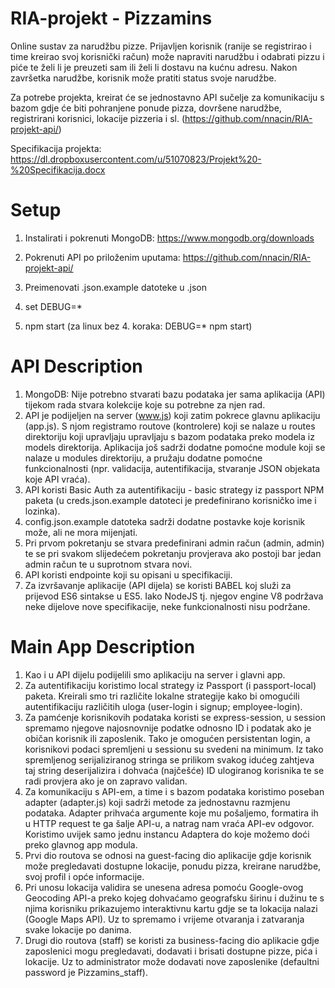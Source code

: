 # RIA-projekt - Pizzamins

Online sustav za narudžbu pizze. Prijavljen korisnik (ranije se registrirao i time kreirao svoj korisnički račun) može napraviti narudžbu i odabrati pizzu i piće te želi li je preuzeti sam ili želi li dostavu na kućnu adresu. Nakon završetka narudžbe, korisnik može pratiti status svoje narudžbe.

Za potrebe projekta, kreirat će se jednostavno API sučelje za komunikaciju s bazom gdje će biti pohranjene ponude pizza, dovršene narudžbe, registrirani korisnici, lokacije pizzeria i sl. (https://github.com/nnacin/RIA-projekt-api/)

Specifikacija projekta:
https://dl.dropboxusercontent.com/u/51070823/Projekt%20-%20Specifikacija.docx

# Setup
1. Instalirati i pokrenuti MongoDB:
https://www.mongodb.org/downloads

2. Pokrenuti API po priloženim uputama:
https://github.com/nnacin/RIA-projekt-api/

3. Preimenovati .json.example datoteke u .json

4. set DEBUG=*

5. npm start (za linux bez 4. koraka: DEBUG=* npm start)

# API Description
1. MongoDB: Nije potrebno stvarati bazu podataka jer sama aplikacija (API) tijekom rada stvara kolekcije koje su potrebne za njen rad.
2. API je podijeljen na server (www.js) koji zatim pokrece glavnu aplikaciju (app.js). S njom registramo routove (kontrolere) koji se nalaze u routes direktoriju koji upravljaju upravljaju s bazom podataka preko modela iz models direktorija. Aplikacija još sadrži dodatne pomoćne module koji se nalaze u modules direktoriju, a pružaju dodatne pomoćne funkcionalnosti (npr. validacija, autentifikacija, stvaranje JSON objekata koje API vraća).
3. API koristi Basic Auth za autentifikaciju - basic strategy iz passport NPM paketa (u creds.json.example datoteci je predefinirano korisničko ime i lozinka).
4. config.json.example datoteka sadrži dodatne postavke koje korisnik može, ali ne mora mijenjati.
5. Pri prvom pokretanju se stvara predefinirani admin račun (admin, admin) te se pri svakom slijedećem pokretanju provjerava ako postoji bar jedan admin račun te u suprotnom stvara novi.
6. API koristi endpointe koji su opisani u specifikaciji.
7. Za izvršavanje aplikacije (API dijela) se koristi BABEL koj služi za prijevod ES6 sintakse u ES5. Iako NodeJS tj. njegov engine V8 podržava neke dijelove nove specifikacije, neke funkcionalnosti nisu podržane.

# Main App Description
1. Kao i u API dijelu podijelili smo aplikaciju na server i glavni app.
2. Za autentifikaciju koristimo local strategy iz Passport (i passport-local) paketa. Kreirali smo tri različite lokalne strategije kako bi omogućili autentifikaciju različitih uloga (user-login i signup; employee-login).
3. Za pamćenje korisnikovih podataka koristi se express-session, u session spremamo njegove najosnovnije podatke odnosno ID i podatak ako je običan korisnik ili zaposlenik. Tako je omogućen persistentan login, a korisnikovi podaci spremljeni u sessionu su svedeni na minimum. Iz tako spremljenog serijaliziranog stringa se prilikom svakog idućeg zahtjeva taj string deserijalizira i dohvaća (najčešće) ID ulogiranog korisnika te se radi provjera ako je on zapravo validan.
4. Za komunikaciju s API-em, a time i s bazom podataka koristimo poseban adapter (adapter.js) koji sadrži metode za jednostavnu razmjenu podataka. Adapter prihvaća argumente koje mu pošaljemo, formatira ih u HTTP request te ga šalje API-u, a natrag nam vraća API-ev odgovor. Koristimo uvijek samo jednu instancu Adaptera do koje možemo doći preko glavnog app modula.
5. Prvi dio routova se odnosi na guest-facing dio aplikacije gdje korisnik može pregledavati dostupne lokacije, ponudu pizza, kreirane narudžbe, svoj profil i opće informacije.
6. Pri unosu lokacija validira se unesena adresa pomoću Google-ovog Geocoding API-a preko kojeg dohvaćamo geografsku širinu i dužinu te s njima korisniku prikazujemo interaktivnu kartu gdje se ta lokacija nalazi (Google Maps API). Uz to spremamo i vrijeme otvaranja i zatvaranja svake lokacije po danima.
7. Drugi dio routova (staff) se koristi za business-facing dio aplikacie gdje zaposlenici mogu pregledavati, dodavati i brisati dostupne pizze, pića i lokacije. Uz to administrator može dodavati nove zaposlenike (defaultni password je Pizzamins_staff).
